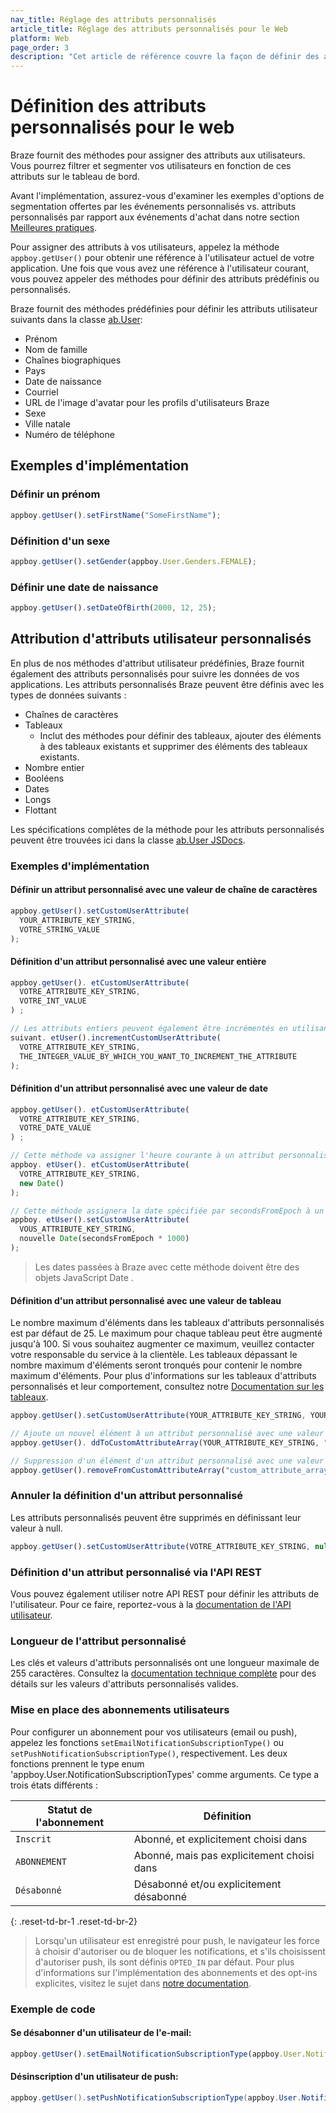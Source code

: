 ```yaml
---
nav_title: Réglage des attributs personnalisés
article_title: Réglage des attributs personnalisés pour le Web
platform: Web
page_order: 3
description: "Cet article de référence couvre la façon de définir des attributs personnalisés via le Braze Web SDK."
---
```


# Définition des attributs personnalisés pour le web

Braze fournit des méthodes pour assigner des attributs aux utilisateurs. Vous pourrez filtrer et segmenter vos utilisateurs en fonction de ces attributs sur le tableau de bord.

Avant l'implémentation, assurez-vous d'examiner les exemples d'options de segmentation offertes par les événements personnalisés vs. attributs personnalisés par rapport aux événements d'achat dans notre section [Meilleures pratiques][7].

Pour assigner des attributs à vos utilisateurs, appelez la méthode `appboy.getUser()` pour obtenir une référence à l'utilisateur actuel de votre application. Une fois que vous avez une référence à l'utilisateur courant, vous pouvez appeler des méthodes pour définir des attributs prédéfinis ou personnalisés.

Braze fournit des méthodes prédéfinies pour définir les attributs utilisateur suivants dans la classe [ab.User][1]:

- Prénom
- Nom de famille
- Chaînes biographiques
- Pays
- Date de naissance
- Courriel
- URL de l'image d'avatar pour les profils d'utilisateurs Braze
- Sexe
- Ville natale
- Numéro de téléphone

## Exemples d'implémentation

### Définir un prénom

```javascript
appboy.getUser().setFirstName("SomeFirstName");
```

### Définition d'un sexe

```javascript
appboy.getUser().setGender(appboy.User.Genders.FEMALE);
```

### Définir une date de naissance

```javascript
appboy.getUser().setDateOfBirth(2000, 12, 25);
```

## Attribution d'attributs utilisateur personnalisés

En plus de nos méthodes d'attribut utilisateur prédéfinies, Braze fournit également des attributs personnalisés pour suivre les données de vos applications. Les attributs personnalisés Braze peuvent être définis avec les types de données suivants :

- Chaînes de caractères
- Tableaux
  - Inclut des méthodes pour définir des tableaux, ajouter des éléments à des tableaux existants et supprimer des éléments des tableaux existants.
- Nombre entier
- Booléens
- Dates
- Longs
- Flottant

Les spécifications complètes de la méthode pour les attributs personnalisés peuvent être trouvées ici dans la classe [ab.User JSDocs][1].

### Exemples d'implémentation

#### Définir un attribut personnalisé avec une valeur de chaîne de caractères
```javascript
appboy.getUser().setCustomUserAttribute(
  YOUR_ATTRIBUTE_KEY_STRING,
  VOTRE_STRING_VALUE
);
```

#### Définition d'un attribut personnalisé avec une valeur entière
```javascript
appboy.getUser(). etCustomUserAttribute(
  VOTRE_ATTRIBUTE_KEY_STRING,
  VOTRE_INT_VALUE
) ;

// Les attributs entiers peuvent également être incrémentés en utilisant du code comme l'appboy
suivant. etUser().incrementCustomUserAttribute(
  VOTRE_ATTRIBUTE_KEY_STRING,
  THE_INTEGER_VALUE_BY_WHICH_YOU_WANT_TO_INCREMENT_THE_ATTRIBUTE
);
```

#### Définition d'un attribut personnalisé avec une valeur de date
```javascript
appboy.getUser(). etCustomUserAttribute(
  VOTRE_ATTRIBUTE_KEY_STRING,
  VOTRE_DATE_VALUE
) ;

// Cette méthode va assigner l'heure courante à un attribut personnalisé au moment où la méthode est appelée
appboy. etUser(). etCustomUserAttribute(
  VOTRE_ATTRIBUTE_KEY_STRING,
  new Date()
);

// Cette méthode assignera la date spécifiée par secondsFromEpoch à un attribut personnalisé
appboy. etUser().setCustomUserAttribute(
  VOUS_ATTRIBUTE_KEY_STRING,
  nouvelle Date(secondsFromEpoch * 1000)
);
```
> Les dates passées à Braze avec cette méthode doivent être des objets JavaScript Date .

#### Définition d'un attribut personnalisé avec une valeur de tableau
Le nombre maximum d'éléments dans les tableaux d'attributs personnalisés est par défaut de 25. Le maximum pour chaque tableau peut être augmenté jusqu'à 100. Si vous souhaitez augmenter ce maximum, veuillez contacter votre responsable du service à la clientèle. Les tableaux dépassant le nombre maximum d'éléments seront tronqués pour contenir le nombre maximum d'éléments. Pour plus d'informations sur les tableaux d'attributs personnalisés et leur comportement, consultez notre [Documentation sur les tableaux][6].

```javascript
appboy.getUser().setCustomUserAttribute(YOUR_ATTRIBUTE_KEY_STRING, YOUR_ARRAY_OF_STRINGS);

// Ajoute un nouvel élément à un attribut personnalisé avec une valeur tableau
appboy.getUser(). ddToCustomAttributeArray(YOUR_ATTRIBUTE_KEY_STRING, "new string");

// Suppression d'un élément d'un attribut personnalisé avec une valeur de tableau
appboy.getUser().removeFromCustomAttributeArray("custom_attribute_array_test", "valeur à supprimer");
```

### Annuler la définition d'un attribut personnalisé

Les attributs personnalisés peuvent être supprimés en définissant leur valeur à null.

```javascript
appboy.getUser().setCustomUserAttribute(VOTRE_ATTRIBUTE_KEY_STRING, null);
```

### Définition d'un attribut personnalisé via l'API REST

Vous pouvez également utiliser notre API REST pour définir les attributs de l'utilisateur. Pour ce faire, reportez-vous à la [documentation de l'API utilisateur][4].

### Longueur de l'attribut personnalisé

Les clés et valeurs d'attributs personnalisés ont une longueur maximale de 255 caractères. Consultez la [documentation technique complète][1] pour des détails sur les valeurs d'attributs personnalisés valides.

### Mise en place des abonnements utilisateurs

Pour configurer un abonnement pour vos utilisateurs (email ou push), appelez les fonctions `setEmailNotificationSubscriptionType()`  ou `setPushNotificationSubscriptionType()`, respectivement. Les deux fonctions prennent le type enum 'appboy.User.NotificationSubscriptionTypes' comme arguments. Ce type a trois états différents :

| Statut de l'abonnement | Définition                                 |
| ---------------------- | ------------------------------------------ |
| `Inscrit`              | Abonné, et explicitement choisi dans       |
| `ABONNEMENT`           | Abonné, mais pas explicitement choisi dans |
| `Désabonné`            | Désabonné et/ou explicitement désabonné    |
{: .reset-td-br-1 .reset-td-br-2}

> Lorsqu'un utilisateur est enregistré pour push, le navigateur les force à choisir d'autoriser ou de bloquer les notifications, et s'ils choisissent d'autoriser push, ils sont définis `OPTED_IN` par défaut. Pour plus d'informations sur l'implémentation des abonnements et des opt-ins explicites, visitez le sujet dans [notre documentation][10].

### Exemple de code

#### Se désabonner d'un utilisateur de l'e-mail:
```javascript
appboy.getUser().setEmailNotificationSubscriptionType(appboy.User.NotificationSubscriptionTypes.UNBSCRIBED);
```

#### Désinscription d'un utilisateur de push:
```java
appboy.getUser().setPushNotificationSubscriptionType(appboy.User.NotificationSubscriptionTypes.UNBSCRIBED);
```

[1]: https://js.appboycdn.com/web-sdk/latest/doc/ab.User.html "ab.User"

[1]: https://js.appboycdn.com/web-sdk/latest/doc/ab.User.html "ab.User"

[1]: https://js.appboycdn.com/web-sdk/latest/doc/ab.User.html "ab.User"
[4]: {{site.baseurl}}/developer_guide/rest_api/user_data/#user-data
[6]: {{site.baseurl}}/developer_guide/platform_wide/analytics_overview/#arrays
[7]: {{site.baseurl}}/developer_guide/platform_wide/analytics_overview/#user-data-collection
[10]: {{site.baseurl}}/user_guide/message_building_by_channel/email/managing_user_subscriptions/#managing-user-subscriptions

